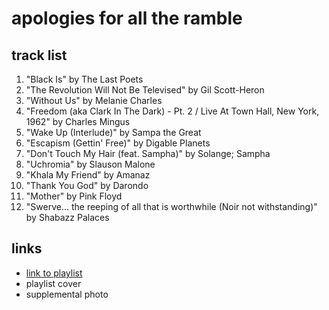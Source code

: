 # apologies for all the ramble

## track list

1. "Black Is" by The Last Poets
2. "The Revolution Will Not Be Televised" by Gil Scott-Heron
3. "Without Us" by Melanie Charles
4. "Freedom (aka Clark In The Dark) - Pt. 2 / Live At Town Hall, New York, 1962" by Charles Mingus
5. "Wake Up (Interlude)" by Sampa the Great
6. "Escapism (Gettin' Free)" by Digable Planets
7. "Don't Touch My Hair (feat. Sampha)" by Solange; Sampha
8. "Uchromia" by Slauson Malone
9. "Khala My Friend" by Amanaz
10. "Thank You God" by Darondo
11. "Mother" by Pink Floyd
12. "Swerve... the reeping of all that is worthwhile (Noir not withstanding)" by Shabazz Palaces

## links

- [link to playlist](https://open.spotify.com/playlist/0KLBvQwU6IrfmdxSg3I6Ic)
- playlist cover
- supplemental photo

